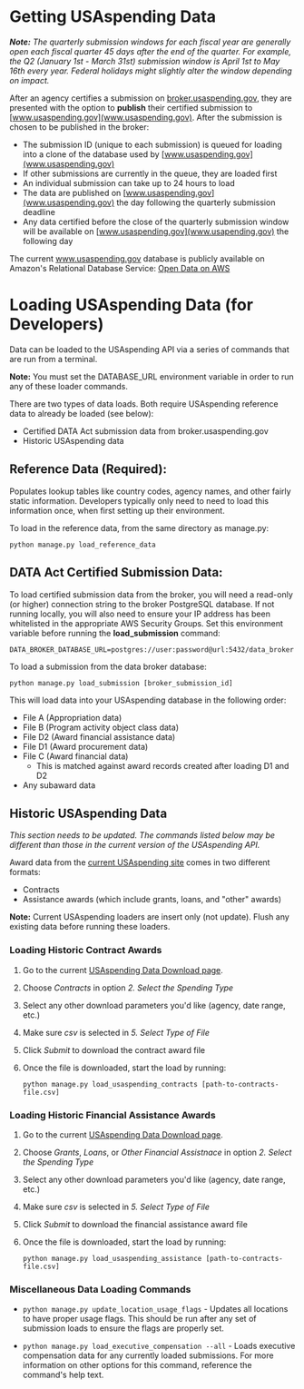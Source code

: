 # Getting USAspending Data

***Note:*** *The quarterly submission windows for each fiscal year are generally open each fiscal quarter 45 days after the end of the quarter. For example, the Q2 (January 1st - March 31st) submission window is April 1st to May 16th every year. Federal holidays might slightly alter the window depending on impact.*


After an agency certifies a submission on [broker.usaspending.gov](broker.usaspending.gov), they are presented with the option to **publish** their certified submission to [www.usaspending.gov](www.usaspending.gov). After the submission is chosen to be published in the broker:
- The submission ID (unique to each submission) is queued for loading into a clone of the database used by [www.usaspending.gov](www.usaspending.gov)
- If other submissions are currently in the queue, they are loaded first
- An individual submission can take up to 24 hours to load
- The data are published on [www.usaspending.gov](www.usaspending.gov) the day following the quarterly submission deadline
- Any data certified before the close of the quarterly submission window will be available on [www.usaspending.gov](www.usapending.gov) the following day

The current www.usaspending.gov database is publicly available on Amazon's Relational Database Service: [Open Data on AWS](https://registry.opendata.aws/usaspending/)


# Loading USAspending Data (for Developers)

Data can be loaded to the USAspending API via a series of commands that are run from a terminal.

**Note:** You must set the DATABASE_URL environment variable in order to run any of these loader commands.

There are two types of data loads. Both require USAspending reference data to already be loaded (see below):
- Certified DATA Act submission data from broker.usaspending.gov
- Historic USAspending data

## Reference Data (Required):
Populates lookup tables like country codes, agency names, and other fairly static information. Developers typically only need to need to load this information once, when first setting up their environment.

To load in the reference data, from the same directory as manage.py:

    python manage.py load_reference_data


## DATA Act Certified Submission Data:

To load certified submission data from the broker, you will need a read-only (or higher) connection string to the broker PostgreSQL database. If not running locally, you will also need to ensure your IP address has been whitelisted in the appropriate AWS Security Groups. Set this environment variable before running the **load_submission** command:

    DATA_BROKER_DATABASE_URL=postgres://user:password@url:5432/data_broker

To load a submission from the data broker database:

    python manage.py load_submission [broker_submission_id]

This will load data into your USAspending database in the following order:
- File A (Appropriation data)
- File B (Program activity object class data)
- File D2 (Award financial assistance data)
- File D1 (Award procurement data)
- File C (Award financial data)
    - This is matched against award records created after loading D1 and D2
- Any subaward data


## Historic USAspending Data

*This section needs to be updated. The commands listed below may be different than those in the current version of the USAspending API.*

Award data from the [current USAspending site](https://www.usaspending.gov/) comes in two different formats:
- Contracts
- Assistance awards (which include grants, loans, and "other" awards)

**Note:** Current USAspending loaders are insert only (not update). Flush any existing data before running these loaders.

### Loading Historic Contract Awards
1. Go to the current [USAspending Data Download page](https://www.usaspending.gov/DownloadCenter/Pages/DataDownload.aspx).
2. Choose _Contracts_ in option _2. Select the Spending Type_
3. Select any other download parameters you'd like (agency, date range, etc.)
4. Make sure _csv_ is selected in _5. Select Type of File_
5. Click _Submit_ to download the contract award file
6. Once the file is downloaded, start the load by running:

    `python manage.py load_usaspending_contracts [path-to-contracts-file.csv]`

### Loading Historic Financial Assistance Awards
1. Go to the current [USAspending Data Download page](https://www.usaspending.gov/DownloadCenter/Pages/DataDownload.aspx).
2. Choose _Grants_, _Loans_, or _Other Financial Assistnace_ in option _2. Select the Spending Type_
3. Select any other download parameters you'd like (agency, date range, etc.)
4. Make sure _csv_ is selected in _5. Select Type of File_
5. Click _Submit_ to download the financial assistance award file
6. Once the file is downloaded, start the load by running:

    `python manage.py load_usaspending_assistance [path-to-contracts-file.csv]`


### Miscellaneous Data Loading Commands

- `python manage.py update_location_usage_flags` - Updates all locations to have proper usage flags. This should be run after any set of submission loads to ensure the flags are properly set.

- `python manage.py load_executive_compensation --all` - Loads executive compensation data for any currently loaded submissions. For more information on other options for this command, reference the command's help text.

